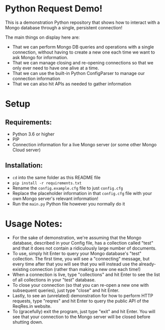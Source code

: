 # Python Request Demo!

This is a demonstration Python repository that shows how to interact with a Mongo database through a single, persistent connection!

The main things on display here are:
- That we can perform Mongo DB queries and operations with a single connection, without having to create a new one each time we want to ask Mongo for information.
- That we can manage closing and re-opening connections so that we only ever need to have one alive at a time.
- That we can use the built-in Python ConfigParser to manage our connection information
- That we can also hit APIs as needed to gather information

# Setup

## Requirements:

- Python 3.6 or higher
- PIP
- Connection information for a live Mongo server (or some other Mongo Cloud server)

## Installation:

- `cd` into the same folder as this README file
- `pip install -r requirements.txt`
- Rename the `config.example.cfg` file to just `config.cfg`
- Replace the placeholder information in that `config.cfg` file with your own Mongo server's relevant information!
- Run the `main.py` Python file however you normally do it

# Usage Notes:

- For the sake of demonstration, we're assuming that the Mongo database, described in your Config file, has a collection called "test" and that it does not contain a ridiculously large number of documents.
- To use, simply hit Enter to query your Mongo database's "test" collection. The first time, you will see a "connecting" message, but every time after that you will see that you will instead use the already-existing connection (rather than making a new one each time!)
- When a connection is live, type "collections" and hit Enter to see the list of all collections in your "test" database.
- To close your connection (so that you can re-open a new one with subsequent queries), just type "close" and hit Enter.
- Lastly, to see an (unrelated) demonstration for how to perform HTTP requests, type "reqres" and hit Enter to query the public API of the ReqRes.in website.
- To (gracefully) exit the program, just type "exit" and hit Enter. You will see that your connection to the Mongo server will be closed before shutting down.